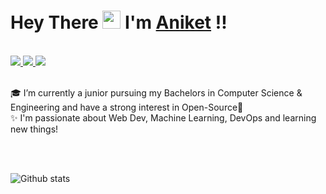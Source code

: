 #  Hey There <img src="https://github.com/TheDudeThatCode/TheDudeThatCode/blob/master/Assets/Hi.gif" width="29px"> I'm [Aniket](https://www.linkedin.com/in/aniket-satapathy-847bab1b7) !!

<br>

<!--
**aniket-1812/aniket-1812** is a ✨ _special_ ✨ repository because its `README.md` (this file) appears on your GitHub profile.

Here are some ideas to get you started:
--> 


<a href="https://www.linkedin.com/in/aniket-satapathy-847bab1b7/">
  <img src="https://img.shields.io/badge/LinkedIn-0077B5?style=for-the-badge&logo=linkedin&logoColor=white" /> 
 </a> 
<a href="mailto:aniketsatapathy193@gmail.com">
  <img src="https://img.shields.io/badge/Gmail-D14836?style=for-the-badge&logo=gmail&logoColor=white"   />
</a>
<a href="https://twitter.com/Aniket99_">
  <img src="https://img.shields.io/badge/Twitter-1DA1F2?style=for-the-badge&logo=twitter&logoColor=white"   />
</a>

<br>
<br>

🎓 I’m currently a junior pursuing my Bachelors in Computer Science & Engineering and have a strong interest in Open-Source💙 <br />
✨ I'm passionate about Web Dev, Machine Learning, DevOps and learning new things!

<br>
<br>
<!--
## 🚀 Technologies 

### Languages⚡
<img src="https://img.shields.io/badge/Python-FFD43B?style=for-the-badge&logo=python&logoColor=darkgreen" /> <img src="https://img.shields.io/badge/Java-ED8B00?style=for-the-badge&logo=java&logoColor=white" /> <img src="https://img.shields.io/badge/-JavaScript-yellow" />

### DevOps💙 
<img src="https://img.shields.io/badge/Ansible-000000?style=for-the-badge&logo=ansible&logoColor=white" /> <img src="https://img.shields.io/badge/Jenkins-D24939?style=for-the-badge&logo=Jenkins&logoColor=white" /> <img src="https://img.shields.io/badge/Docker-2CA5E0?style=for-the-badge&logo=docker&logoColor=white"> <img src="https://img.shields.io/badge/kubernetes-326ce5.svg?&style=for-the-badge&logo=kubernetes&logoColor=white"> <img src="https://img.shields.io/badge/Git-F05032?style=for-the-badge&logo=git&logoColor=white"> <img src="https://img.shields.io/badge/GitHub-100000?style=for-the-badge&logo=github&logoColor=white"> 
<img src="https://img.shields.io/badge/Linux-FCC624?style=for-the-badge&logo=linux&logoColor=black" /> <img src="https://img.shields.io/badge/terraform-%235835CC.svg?style=for-the-badge&logo=terraform&logoColor=white" /> 

### Cloud ☁
<img src="https://img.shields.io/badge/Amazon_AWS-232F3E?style=for-the-badge&logo=amazon-aws&logoColor=white" /> <img src="https://img.shields.io/badge/microsoft%20azure-0089D6?style=for-the-badge&logo=microsoft-azure&logoColor=white" /> 

### Databases ✔
<img src="https://img.shields.io/badge/MongoDB-4EA94B?style=for-the-badge&logo=mongodb&logoColor=white">
-->

![Github stats](https://github-readme-stats.vercel.app/api?username=aniket-1812)
